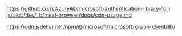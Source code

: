 https://github.com/AzureAD/microsoft-authentication-library-for-js/blob/dev/lib/msal-browser/docs/cdn-usage.md

https://cdn.jsdelivr.net/npm/@microsoft/microsoft-graph-client/lib/


<script
    type="text/javascript"
    src="https://alcdn.msauth.net/browser/2.35.0/js/msal-browser.js"
    integrity="sha384-+8A1rifuHuJxJgQn6UCxGgmo6Q2SvIeEAqtPOsXCpi0DpqZLtuDhxxnqjJZw/1ve"
    crossorigin="anonymous"></script>
